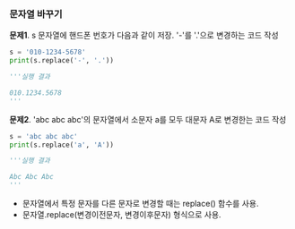 ### 문자열 바꾸기
**문제1**. s 문자열에 핸드폰 번호가 다음과 같이 저장. '-'를 '.'으로 변경하는 코드 작성
```py
s = '010-1234-5678'
print(s.replace('-', '.'))

'''실행 결과

010.1234.5678
'''
```

**문제2**. 'abc abc abc'의 문자열에서 소문자 a를 모두 대문자 A로 변경한는 코드 작성
```py
s = 'abc abc abc'
print(s.replace('a', 'A'))

'''실행 결과

Abc Abc Abc
'''
```
- 문자열에서 특정 문자를 다른 문자로 변경할 때는 replace() 함수를 사용.
- 문자열.replace(변경이전문자, 변경이후문자) 형식으로 사용.